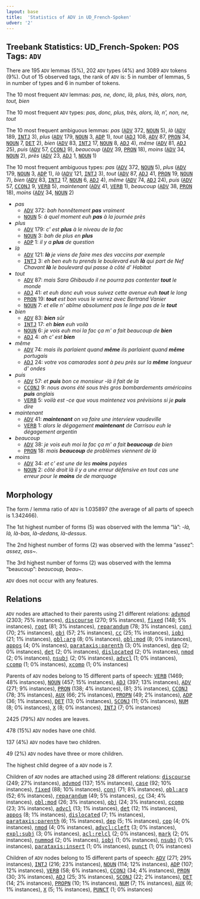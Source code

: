 ```yaml
---
layout: base
title:  'Statistics of ADV in UD_French-Spoken'
udver: '2'
---
```


## Treebank Statistics: UD_French-Spoken: POS Tags: `ADV`

There are 195 `ADV` lemmas (5%), 202 `ADV` types (4%) and 3089 `ADV` tokens (9%).
Out of 15 observed tags, the rank of `ADV` is: 5 in number of lemmas, 5 in number of types and 6 in number of tokens.

The 10 most frequent `ADV` lemmas: <em>pas, ne, donc, là, plus, très, alors, non, tout, bien</em>

The 10 most frequent `ADV` types:  <em>pas, donc, plus, très, alors, là, n', non, ne, tout</em>

The 10 most frequent ambiguous lemmas: <em>pas</em> (<tt><a href="fr_spoken-pos-ADV.html">ADV</a></tt> 372, <tt><a href="fr_spoken-pos-NOUN.html">NOUN</a></tt> 5), <em>là</em> (<tt><a href="fr_spoken-pos-ADV.html">ADV</a></tt> 189, <tt><a href="fr_spoken-pos-INTJ.html">INTJ</a></tt> 3), <em>plus</em> (<tt><a href="fr_spoken-pos-ADV.html">ADV</a></tt> 179, <tt><a href="fr_spoken-pos-NOUN.html">NOUN</a></tt> 3, <tt><a href="fr_spoken-pos-ADP.html">ADP</a></tt> 1), <em>tout</em> (<tt><a href="fr_spoken-pos-ADJ.html">ADJ</a></tt> 108, <tt><a href="fr_spoken-pos-ADV.html">ADV</a></tt> 87, <tt><a href="fr_spoken-pos-PRON.html">PRON</a></tt> 34, <tt><a href="fr_spoken-pos-NOUN.html">NOUN</a></tt> 7, <tt><a href="fr_spoken-pos-DET.html">DET</a></tt> 2), <em>bien</em> (<tt><a href="fr_spoken-pos-ADV.html">ADV</a></tt> 83, <tt><a href="fr_spoken-pos-INTJ.html">INTJ</a></tt> 17, <tt><a href="fr_spoken-pos-NOUN.html">NOUN</a></tt> 8, <tt><a href="fr_spoken-pos-ADJ.html">ADJ</a></tt> 4), <em>même</em> (<tt><a href="fr_spoken-pos-ADV.html">ADV</a></tt> 81, <tt><a href="fr_spoken-pos-ADJ.html">ADJ</a></tt> 25), <em>puis</em> (<tt><a href="fr_spoken-pos-ADV.html">ADV</a></tt> 57, <tt><a href="fr_spoken-pos-CCONJ.html">CCONJ</a></tt> 9), <em>beaucoup</em> (<tt><a href="fr_spoken-pos-ADV.html">ADV</a></tt> 39, <tt><a href="fr_spoken-pos-PRON.html">PRON</a></tt> 18), <em>moins</em> (<tt><a href="fr_spoken-pos-ADV.html">ADV</a></tt> 34, <tt><a href="fr_spoken-pos-NOUN.html">NOUN</a></tt> 2), <em>près</em> (<tt><a href="fr_spoken-pos-ADV.html">ADV</a></tt> 23, <tt><a href="fr_spoken-pos-ADJ.html">ADJ</a></tt> 1, <tt><a href="fr_spoken-pos-NOUN.html">NOUN</a></tt> 1)

The 10 most frequent ambiguous types:  <em>pas</em> (<tt><a href="fr_spoken-pos-ADV.html">ADV</a></tt> 372, <tt><a href="fr_spoken-pos-NOUN.html">NOUN</a></tt> 5), <em>plus</em> (<tt><a href="fr_spoken-pos-ADV.html">ADV</a></tt> 179, <tt><a href="fr_spoken-pos-NOUN.html">NOUN</a></tt> 3, <tt><a href="fr_spoken-pos-ADP.html">ADP</a></tt> 1), <em>là</em> (<tt><a href="fr_spoken-pos-ADV.html">ADV</a></tt> 121, <tt><a href="fr_spoken-pos-INTJ.html">INTJ</a></tt> 3), <em>tout</em> (<tt><a href="fr_spoken-pos-ADV.html">ADV</a></tt> 87, <tt><a href="fr_spoken-pos-ADJ.html">ADJ</a></tt> 41, <tt><a href="fr_spoken-pos-PRON.html">PRON</a></tt> 19, <tt><a href="fr_spoken-pos-NOUN.html">NOUN</a></tt> 7), <em>bien</em> (<tt><a href="fr_spoken-pos-ADV.html">ADV</a></tt> 83, <tt><a href="fr_spoken-pos-INTJ.html">INTJ</a></tt> 17, <tt><a href="fr_spoken-pos-NOUN.html">NOUN</a></tt> 6, <tt><a href="fr_spoken-pos-ADJ.html">ADJ</a></tt> 4), <em>même</em> (<tt><a href="fr_spoken-pos-ADV.html">ADV</a></tt> 74, <tt><a href="fr_spoken-pos-ADJ.html">ADJ</a></tt> 24), <em>puis</em> (<tt><a href="fr_spoken-pos-ADV.html">ADV</a></tt> 57, <tt><a href="fr_spoken-pos-CCONJ.html">CCONJ</a></tt> 9, <tt><a href="fr_spoken-pos-VERB.html">VERB</a></tt> 5), <em>maintenant</em> (<tt><a href="fr_spoken-pos-ADV.html">ADV</a></tt> 41, <tt><a href="fr_spoken-pos-VERB.html">VERB</a></tt> 1), <em>beaucoup</em> (<tt><a href="fr_spoken-pos-ADV.html">ADV</a></tt> 38, <tt><a href="fr_spoken-pos-PRON.html">PRON</a></tt> 18), <em>moins</em> (<tt><a href="fr_spoken-pos-ADV.html">ADV</a></tt> 34, <tt><a href="fr_spoken-pos-NOUN.html">NOUN</a></tt> 2)


* <em>pas</em>
  * <tt><a href="fr_spoken-pos-ADV.html">ADV</a></tt> 372: <em>bah honnêtement <b>pas</b> vraiment</em>
  * <tt><a href="fr_spoken-pos-NOUN.html">NOUN</a></tt> 5: <em>à quel moment euh <b>pas</b> à la journée près</em>
* <em>plus</em>
  * <tt><a href="fr_spoken-pos-ADV.html">ADV</a></tt> 179: <em>c' est <b>plus</b> à le niveau de la fac</em>
  * <tt><a href="fr_spoken-pos-NOUN.html">NOUN</a></tt> 3: <em>bah de plus en <b>plus</b></em>
  * <tt><a href="fr_spoken-pos-ADP.html">ADP</a></tt> 1: <em>il y a <b>plus</b> de question</em>
* <em>là</em>
  * <tt><a href="fr_spoken-pos-ADV.html">ADV</a></tt> 121: <em><b>là</b> je viens de faire mes des vaccins par exemple</em>
  * <tt><a href="fr_spoken-pos-INTJ.html">INTJ</a></tt> 3: <em>eh ben euh tu prends le boulevard euh <b>là</b> qui part de Nef Chavant <b>là</b> le boulevard qui passe à côté d' Habitat</em>
* <em>tout</em>
  * <tt><a href="fr_spoken-pos-ADV.html">ADV</a></tt> 87: <em>mais Sara Ghibaudo il ne pourra pas contenter <b>tout</b> le monde</em>
  * <tt><a href="fr_spoken-pos-ADJ.html">ADJ</a></tt> 41: <em>et euh donc euh vous suivez cette avenue euh <b>tout</b> le long</em>
  * <tt><a href="fr_spoken-pos-PRON.html">PRON</a></tt> 19: <em><b>tout</b> est bon vous le verrez avec Bertrand Vanier</em>
  * <tt><a href="fr_spoken-pos-NOUN.html">NOUN</a></tt> 7: <em>et elle n' abîme absolument pas le linge pas de le <b>tout</b></em>
* <em>bien</em>
  * <tt><a href="fr_spoken-pos-ADV.html">ADV</a></tt> 83: <em><b>bien</b> sûr</em>
  * <tt><a href="fr_spoken-pos-INTJ.html">INTJ</a></tt> 17: <em>eh <b>bien</b> euh voilà</em>
  * <tt><a href="fr_spoken-pos-NOUN.html">NOUN</a></tt> 6: <em>je vois euh moi la fac ça m' a fait beaucoup de <b>bien</b></em>
  * <tt><a href="fr_spoken-pos-ADJ.html">ADJ</a></tt> 4: <em>ah c' est <b>bien</b></em>
* <em>même</em>
  * <tt><a href="fr_spoken-pos-ADV.html">ADV</a></tt> 74: <em>mais ils parlaient quand <b>même</b> ils parlaient quand <b>même</b> portugais</em>
  * <tt><a href="fr_spoken-pos-ADJ.html">ADJ</a></tt> 24: <em>votre vos camarades sont à peu près sur la <b>même</b> longueur d' ondes</em>
* <em>puis</em>
  * <tt><a href="fr_spoken-pos-ADV.html">ADV</a></tt> 57: <em>et <b>puis</b> bon ce monsieur -là il fait de la</em>
  * <tt><a href="fr_spoken-pos-CCONJ.html">CCONJ</a></tt> 9: <em>nous avons été sous très gros bombardements américains <b>puis</b> anglais</em>
  * <tt><a href="fr_spoken-pos-VERB.html">VERB</a></tt> 5: <em>voilà est -ce que vous maintenez vos prévisions si je <b>puis</b> dire</em>
* <em>maintenant</em>
  * <tt><a href="fr_spoken-pos-ADV.html">ADV</a></tt> 41: <em><b>maintenant</b> on va faire une interview vaudeville</em>
  * <tt><a href="fr_spoken-pos-VERB.html">VERB</a></tt> 1: <em>alors le dégagement <b>maintenant</b> de Carrisou euh le dégagement argentin</em>
* <em>beaucoup</em>
  * <tt><a href="fr_spoken-pos-ADV.html">ADV</a></tt> 38: <em>je vois euh moi la fac ça m' a fait <b>beaucoup</b> de bien</em>
  * <tt><a href="fr_spoken-pos-PRON.html">PRON</a></tt> 18: <em>mais <b>beaucoup</b> de problèmes viennent de là</em>
* <em>moins</em>
  * <tt><a href="fr_spoken-pos-ADV.html">ADV</a></tt> 34: <em>et c' est une de les <b>moins</b> payées</em>
  * <tt><a href="fr_spoken-pos-NOUN.html">NOUN</a></tt> 2: <em>côté droit là il y a une erreur défensive en tout cas une erreur pour le <b>moins</b> de de marquage</em>

## Morphology

The form / lemma ratio of `ADV` is 1.035897 (the average of all parts of speech is 1.342466).

The 1st highest number of forms (5) was observed with the lemma “là”: <em>-là, là, là-bas, là-dedans, là-dessus</em>.

The 2nd highest number of forms (2) was observed with the lemma “assez”: <em>assez, ass~</em>.

The 3rd highest number of forms (2) was observed with the lemma “beaucoup”: <em>beaucoup, beau~</em>.

`ADV` does not occur with any features.


## Relations

`ADV` nodes are attached to their parents using 21 different relations: <tt><a href="fr_spoken-dep-advmod.html">advmod</a></tt> (2303; 75% instances), <tt><a href="fr_spoken-dep-discourse.html">discourse</a></tt> (270; 9% instances), <tt><a href="fr_spoken-dep-fixed.html">fixed</a></tt> (148; 5% instances), <tt><a href="fr_spoken-dep-root.html">root</a></tt> (81; 3% instances), <tt><a href="fr_spoken-dep-reparandum.html">reparandum</a></tt> (78; 3% instances), <tt><a href="fr_spoken-dep-conj.html">conj</a></tt> (70; 2% instances), <tt><a href="fr_spoken-dep-obj.html">obj</a></tt> (57; 2% instances), <tt><a href="fr_spoken-dep-cc.html">cc</a></tt> (25; 1% instances), <tt><a href="fr_spoken-dep-iobj.html">iobj</a></tt> (21; 1% instances), <tt><a href="fr_spoken-dep-obl-arg.html">obl:arg</a></tt> (8; 0% instances), <tt><a href="fr_spoken-dep-obl-mod.html">obl:mod</a></tt> (8; 0% instances), <tt><a href="fr_spoken-dep-appos.html">appos</a></tt> (4; 0% instances), <tt><a href="fr_spoken-dep-parataxis-parenth.html">parataxis:parenth</a></tt> (3; 0% instances), <tt><a href="fr_spoken-dep-dep.html">dep</a></tt> (2; 0% instances), <tt><a href="fr_spoken-dep-det.html">det</a></tt> (2; 0% instances), <tt><a href="fr_spoken-dep-dislocated.html">dislocated</a></tt> (2; 0% instances), <tt><a href="fr_spoken-dep-nmod.html">nmod</a></tt> (2; 0% instances), <tt><a href="fr_spoken-dep-nsubj.html">nsubj</a></tt> (2; 0% instances), <tt><a href="fr_spoken-dep-advcl.html">advcl</a></tt> (1; 0% instances), <tt><a href="fr_spoken-dep-ccomp.html">ccomp</a></tt> (1; 0% instances), <tt><a href="fr_spoken-dep-xcomp.html">xcomp</a></tt> (1; 0% instances)

Parents of `ADV` nodes belong to 15 different parts of speech: <tt><a href="fr_spoken-pos-VERB.html">VERB</a></tt> (1469; 48% instances), <tt><a href="fr_spoken-pos-NOUN.html">NOUN</a></tt> (457; 15% instances), <tt><a href="fr_spoken-pos-ADJ.html">ADJ</a></tt> (397; 13% instances), <tt><a href="fr_spoken-pos-ADV.html">ADV</a></tt> (271; 9% instances), <tt><a href="fr_spoken-pos-PRON.html">PRON</a></tt> (138; 4% instances),  (81; 3% instances), <tt><a href="fr_spoken-pos-CCONJ.html">CCONJ</a></tt> (78; 3% instances), <tt><a href="fr_spoken-pos-AUX.html">AUX</a></tt> (66; 2% instances), <tt><a href="fr_spoken-pos-PROPN.html">PROPN</a></tt> (49; 2% instances), <tt><a href="fr_spoken-pos-ADP.html">ADP</a></tt> (36; 1% instances), <tt><a href="fr_spoken-pos-DET.html">DET</a></tt> (13; 0% instances), <tt><a href="fr_spoken-pos-SCONJ.html">SCONJ</a></tt> (11; 0% instances), <tt><a href="fr_spoken-pos-NUM.html">NUM</a></tt> (8; 0% instances), <tt><a href="fr_spoken-pos-X.html">X</a></tt> (8; 0% instances), <tt><a href="fr_spoken-pos-INTJ.html">INTJ</a></tt> (7; 0% instances)

2425 (79%) `ADV` nodes are leaves.

478 (15%) `ADV` nodes have one child.

137 (4%) `ADV` nodes have two children.

49 (2%) `ADV` nodes have three or more children.

The highest child degree of a `ADV` node is 7.

Children of `ADV` nodes are attached using 28 different relations: <tt><a href="fr_spoken-dep-discourse.html">discourse</a></tt> (249; 27% instances), <tt><a href="fr_spoken-dep-advmod.html">advmod</a></tt> (137; 15% instances), <tt><a href="fr_spoken-dep-case.html">case</a></tt> (92; 10% instances), <tt><a href="fr_spoken-dep-fixed.html">fixed</a></tt> (88; 10% instances), <tt><a href="fr_spoken-dep-conj.html">conj</a></tt> (71; 8% instances), <tt><a href="fr_spoken-dep-obl-arg.html">obl:arg</a></tt> (52; 6% instances), <tt><a href="fr_spoken-dep-reparandum.html">reparandum</a></tt> (49; 5% instances), <tt><a href="fr_spoken-dep-cc.html">cc</a></tt> (34; 4% instances), <tt><a href="fr_spoken-dep-obl-mod.html">obl:mod</a></tt> (26; 3% instances), <tt><a href="fr_spoken-dep-obj.html">obj</a></tt> (24; 3% instances), <tt><a href="fr_spoken-dep-ccomp.html">ccomp</a></tt> (23; 3% instances), <tt><a href="fr_spoken-dep-advcl.html">advcl</a></tt> (13; 1% instances), <tt><a href="fr_spoken-dep-det.html">det</a></tt> (12; 1% instances), <tt><a href="fr_spoken-dep-appos.html">appos</a></tt> (8; 1% instances), <tt><a href="fr_spoken-dep-dislocated.html">dislocated</a></tt> (7; 1% instances), <tt><a href="fr_spoken-dep-parataxis-parenth.html">parataxis:parenth</a></tt> (6; 1% instances), <tt><a href="fr_spoken-dep-dep.html">dep</a></tt> (5; 1% instances), <tt><a href="fr_spoken-dep-cop.html">cop</a></tt> (4; 0% instances), <tt><a href="fr_spoken-dep-nmod.html">nmod</a></tt> (4; 0% instances), <tt><a href="fr_spoken-dep-advcl-cleft.html">advcl:cleft</a></tt> (3; 0% instances), <tt><a href="fr_spoken-dep-expl-subj.html">expl:subj</a></tt> (3; 0% instances), <tt><a href="fr_spoken-dep-acl-relcl.html">acl:relcl</a></tt> (2; 0% instances), <tt><a href="fr_spoken-dep-mark.html">mark</a></tt> (2; 0% instances), <tt><a href="fr_spoken-dep-nummod.html">nummod</a></tt> (2; 0% instances), <tt><a href="fr_spoken-dep-iobj.html">iobj</a></tt> (1; 0% instances), <tt><a href="fr_spoken-dep-nsubj.html">nsubj</a></tt> (1; 0% instances), <tt><a href="fr_spoken-dep-parataxis-insert.html">parataxis:insert</a></tt> (1; 0% instances), <tt><a href="fr_spoken-dep-punct.html">punct</a></tt> (1; 0% instances)

Children of `ADV` nodes belong to 15 different parts of speech: <tt><a href="fr_spoken-pos-ADV.html">ADV</a></tt> (271; 29% instances), <tt><a href="fr_spoken-pos-INTJ.html">INTJ</a></tt> (216; 23% instances), <tt><a href="fr_spoken-pos-NOUN.html">NOUN</a></tt> (114; 12% instances), <tt><a href="fr_spoken-pos-ADP.html">ADP</a></tt> (107; 12% instances), <tt><a href="fr_spoken-pos-VERB.html">VERB</a></tt> (58; 6% instances), <tt><a href="fr_spoken-pos-CCONJ.html">CCONJ</a></tt> (34; 4% instances), <tt><a href="fr_spoken-pos-PRON.html">PRON</a></tt> (30; 3% instances), <tt><a href="fr_spoken-pos-ADJ.html">ADJ</a></tt> (25; 3% instances), <tt><a href="fr_spoken-pos-SCONJ.html">SCONJ</a></tt> (22; 2% instances), <tt><a href="fr_spoken-pos-DET.html">DET</a></tt> (14; 2% instances), <tt><a href="fr_spoken-pos-PROPN.html">PROPN</a></tt> (10; 1% instances), <tt><a href="fr_spoken-pos-NUM.html">NUM</a></tt> (7; 1% instances), <tt><a href="fr_spoken-pos-AUX.html">AUX</a></tt> (6; 1% instances), <tt><a href="fr_spoken-pos-X.html">X</a></tt> (5; 1% instances), <tt><a href="fr_spoken-pos-PUNCT.html">PUNCT</a></tt> (1; 0% instances)

